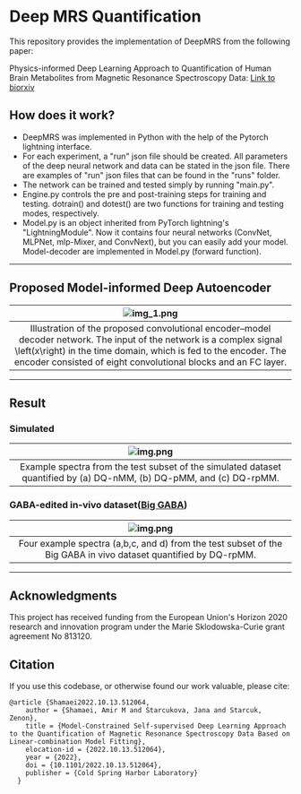 # Deep MRS Quantification
This repository provides the implementation of DeepMRS from the following paper:

Physics-informed Deep Learning Approach to Quantification of Human Brain Metabolites from Magnetic Resonance Spectroscopy Data: [Link to biorxiv](https://www.biorxiv.org/content/10.1101/2022.10.13.512064v1)

## How does it work?
- DeepMRS was implemented in Python with the help of the Pytorch lightning interface. 
- For each experiment, a "run" json file should be created. All parameters of the deep neural network and data can be stated in the json file.
There are examples of "run" json files that can be found in the "runs" folder.
- The network can be trained and tested simply by running "main.py". 
- Engine.py controls the pre and post-training steps for training and testing. dotrain() and dotest() are two functions for training and testing modes, respectively.
- Model.py is an object inherited from PyTorch lightning's "LightningModule". Now it contains four neural networks (ConvNet, MLPNet, mlp-Mixer, and ConvNext), but you can easily add your model.  Model-decoder are implemented in Model.py (forward function). 
------
## Proposed Model-informed Deep Autoencoder 
|![img_1.png](images/img_1.png)|
|:--:|
|Illustration of the proposed convolutional encoder–model decoder network. The input of the network is a complex signal \left(x\right) in the time domain, which is fed to the encoder. The encoder consisted of eight convolutional blocks and an FC layer. |
------
## Result
### Simulated
|![img.png](images/img_2.png)|
|:--:|
|Example spectra from the test subset of the simulated dataset quantified by (a) DQ-nMM, (b) DQ-pMM, and (c) DQ-rpMM. |
### GABA-edited in-vivo dataset([Big GABA](https://www.nitrc.org/projects/biggaba/))
|![img.png](images/img_3.png)|
|:--:|
| Four example spectra (a,b,c, and d) from the test subset of the Big GABA in vivo dataset quantified by DQ-rpMM. |
-----
## Acknowledgments
This project has received funding from the European Union's Horizon 2020 research and innovation program under the Marie Sklodowska-Curie grant agreement No 813120.

## Citation
If you use this codebase, or otherwise found our work valuable, please cite:
```
@article {Shamaei2022.10.13.512064,
	author = {Shamaei, Amir M and Starcukova, Jana and Starcuk, Zenon},
	title = {Model-Constrained Self-supervised Deep Learning Approach to the Quantification of Magnetic Resonance Spectroscopy Data Based on Linear-combination Model Fitting},
	elocation-id = {2022.10.13.512064},
	year = {2022},
	doi = {10.1101/2022.10.13.512064},
	publisher = {Cold Spring Harbor Laboratory}
  }

```
